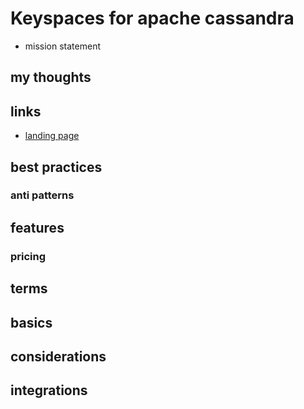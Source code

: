 # Keyspaces for apache cassandra

- mission statement

## my thoughts

## links

- [landing page](https://aws.amazon.com/keyspaces/?did=ap_card&trk=ap_card)

## best practices

### anti patterns

## features

### pricing

## terms

## basics

## considerations

## integrations
